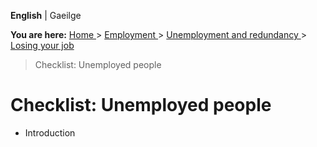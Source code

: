 **English** |  Gaeilge 

**You are here:** [ Home ](/en/) > [ Employment ](/en/employment/) > [
Unemployment and redundancy ](/en/employment/unemployment-and-redundancy/) > [
Losing your job ](/en/employment/unemployment-and-redundancy/losing-your-job/)
> Checklist: Unemployed people

#  Checklist: Unemployed people

  * Introduction 
